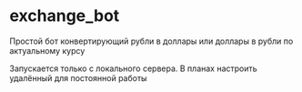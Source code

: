 # exchange_bot

Простой бот конвертирующий рубли в доллары или доллары в рубли по актуальному курсу

Запускается только с локального сервера. В планах настроить удалённый для постоянной работы
